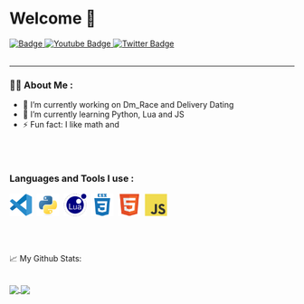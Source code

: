 # Welcome 👋

<div id="badges">
  <a href="https://savagerage.newgrounds.com/" target="_blank">
    <img src="https://img.shields.io/badge/Newgrounds-orange?style=for-the-badge&logo=&logoColor=white" alt="Badge"/>
   </a>
  <a href="https://www.youtube.com/channel/UC-0uLOU5qBz5PbzQ9tUzHbQ">
    <img src="https://img.shields.io/badge/YouTube-red?style=for-the-badge&logo=youtube&logoColor=white" alt="Youtube Badge"/>
  </a>
  <a href="https://twitter.com/savage_rage">
    <img src="https://img.shields.io/badge/Twitter-blue?style=for-the-badge&logo=twitter&logoColor=white" alt="Twitter Badge"/>
  </a>
</div>
<img src="https://komarev.com/ghpvc/?username=SavageRage69&style=flat-square&color=blue" alt=""/>

---

### :man_technologist: About Me :
- 🔭 I’m currently working on Dm_Race and Delivery Dating
- 🌱 I’m currently learning Python, Lua and JS
- ⚡ Fun fact: I like math and 

<br><br>

### Languages and Tools I use :
<div>
  <img src="https://github.com/devicons/devicon/blob/master/icons/vscode/vscode-original.svg"  title="VSC" alt="VSC" width="40" height="40"/>&nbsp;
  <img src="https://github.com/devicons/devicon/blob/master/icons/python/python-original.svg"  title="Python" alt="Python" width="40" height="40"/>&nbsp;
  <img src="https://github.com/devicons/devicon/blob/master/icons/lua/lua-original-wordmark.svg"  title="lua" alt="lua" width="40" height="40"/>&nbsp;
  <img src="https://github.com/devicons/devicon/blob/master/icons/css3/css3-plain-wordmark.svg"  title="CSS3" alt="CSS" width="40" height="40"/>&nbsp;
  <img src="https://github.com/devicons/devicon/blob/master/icons/html5/html5-original.svg" title="HTML5" alt="HTML" width="40" height="40"/>&nbsp;
  <img src="https://github.com/devicons/devicon/blob/master/icons/javascript/javascript-original.svg" title="JavaScript" alt="JavaScript" width="40" height="40"/>&nbsp;
</div>

<br><br>

📈 My Github Stats:

<br>

<a href="https://github.com/anuraghazra/github-readme-stats">
  <img align="center" src="https://github-readme-stats.vercel.app/api?username=SavageRage69&show_icons=true&theme=aura_dark" />
</a>
<a href="https://github.com/anuraghazra/convoychat">
  <img align="center" src="https://github-readme-stats.vercel.app/api/top-langs/?username=SavageRage69&layout=compact&langs_count=8&theme=aura_dark" />
</a>
<!-- <img height="180em" src="https://github-readme-stats.vercel.app/api?username=SavageRage69&show_icons=true&hide_border=true&&count_private=true&include_all_commits=true" /> <img height="180em" src="https://github-readme-stats.vercel.app/api/top-langs/?username=SavageRage69&layout=compact" />

-->
<!--
**SavageRage69/SavageRage69** is a ✨ _special_ ✨ repository because its `README.md` (this file) appears on your GitHub profile.

Here are some ideas to get you started:

- 🔭 I’m currently working on ...
- 🌱 I’m currently learning ...
- 👯 I’m looking to collaborate on ...
- 🤔 I’m looking for help with ...
- 💬 Ask me about ...
- 📫 How to reach me: ...
- 😄 Pronouns: ...
- ⚡ Fun fact: ...
-->
